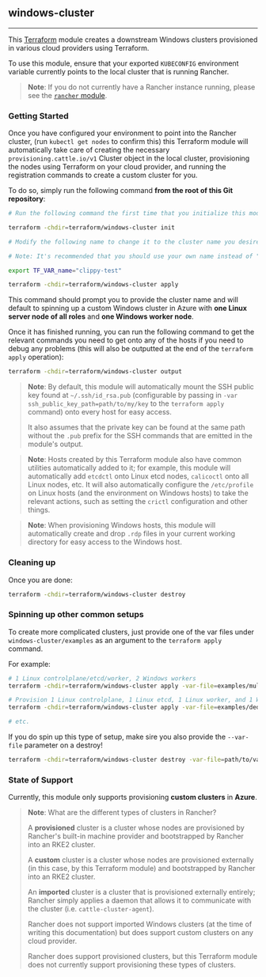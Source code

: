## windows-cluster
---

This [Terraform](https://www.terraform.io/) module creates a downstream Windows clusters provisioned in various cloud providers using Terraform.

To use this module, ensure that your exported `KUBECONFIG` environment variable currently points to the local cluster that is running Rancher.

> **Note**: If you do not currently have a Rancher instance running, please see the [`rancher` module](../rancher).

### Getting Started

Once you have configured your environment to point into the Rancher cluster, (run `kubectl get nodes` to confirm this) this Terraform module will automatically take care of creating the necessary `provisioning.cattle.io/v1` Cluster object in the local cluster, provisioning the nodes using Terraform on your cloud provider, and running the registration commands to create a custom cluster for you. 

To do so, simply run the following command **from the root of this Git repository**:

```bash
# Run the following command the first time that you initialize this module to pull in the relevant providers.

terraform -chdir=terraform/windows-cluster init

# Modify the following name to change it to the cluster name you desire

# Note: It's recommended that you should use your own name instead of "clippy" so that you can identify the resources you create in your cloud provider, should the Terraform module fail for some reason and require manual cleanup of resources.

export TF_VAR_name="clippy-test"

terraform -chdir=terraform/windows-cluster apply
```

This command should prompt you to provide the cluster name and will default to spinning up a custom Windows cluster in Azure with **one Linux server node of all roles** and **one Windows worker node**.

Once it has finished running, you can run the following command to get the relevant commands you need to get onto any of the hosts if you need to debug any problems (this will also be outputted at the end of the `terraform apply` operation):

```bash
terraform -chdir=terraform/windows-cluster output
```

> **Note**: By default, this module will automatically mount the SSH public key found at `~/.ssh/id_rsa.pub` (configurable by passing in `-var ssh_public_key_path=path/to/my/key` to the `terraform apply` command) onto every host for easy access.
>
> It also assumes that the private key can be found at the same path without the `.pub` prefix for the SSH commands that are emitted in the module's output.

> **Note**: Hosts created by this Terraform module also have common utilities automatically added to it; for example, this module will automatically add `etcdctl` onto Linux etcd nodes, `calicoctl` onto all Linux nodes, etc. It will also automatically configure the `/etc/profile` on Linux hosts (and the environment on Windows hosts) to take the relevant actions, such as setting the `crictl` configuration and other things.

> **Note**: When provisioning Windows hosts, this module will automatically create and drop `.rdp` files in your current working directory for easy access to the Windows host.

### Cleaning up

Once you are done:
```bash
terraform -chdir=terraform/windows-cluster destroy
```

### Spinning up other common setups

To create more complicated clusters, just provide one of the var files under `windows-cluster/examples` as an argument to the `terraform apply` command. 

For example:

```bash
# 1 Linux controlplane/etcd/worker, 2 Windows workers
terraform -chdir=terraform/windows-cluster apply -var-file=examples/multiple_windows_workers.tfvars

# Provision 1 Linux controlplane, 1 Linux etcd, 1 Linux worker, and 1 Windows worker
terraform -chdir=terraform/windows-cluster apply -var-file=examples/dedicated_roles.tfvars

# etc.
```

If you do spin up this type of setup, make sire you also provide the `--var-file` parameter on a destroy!

```bash
terraform -chdir=terraform/windows-cluster destroy -var-file=path/to/var/file
```

### State of Support

Currently, this module only supports provisioning **custom clusters** in **Azure**.

> **Note**: What are the different types of clusters in Rancher?
>
> A **provisioned** cluster is a cluster whose nodes are provisioned by Rancher's built-in machine provider and bootstrapped by Rancher into an RKE2 cluster.
>
> A **custom** cluster is a cluster whose nodes are provisioned externally (in this case, by this Terraform module) and bootstrapped by Rancher into an RKE2 cluster.
>
> An **imported** cluster is a cluster that is provisioned externally entirely; Rancher simply applies a daemon that allows it to communicate with the cluster (i.e. `cattle-cluster-agent`).
>
> Rancher does not support imported Windows clusters (at the time of writing this documentation) but does support custom clusters on any cloud provider.
>
> Rancher does support provisioned clusters, but this Terraform module does not currently support provisioning these types of clusters.